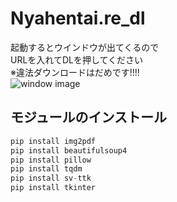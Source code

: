 # Nyahentai.re_dl
起動するとウインドウが出てくるので  
URLを入れてDLを押してください  
※違法ダウンロードはだめです!!!!  
  ![window image](https://github.com/kenji176/Nyahentai_dl/blob/main/NVIDIA_Share_k3mJrcnwhr.png?raw=true "サンプル")

## モジュールのインストール

```r
pip install img2pdf
pip install beautifulsoup4
pip install pillow
pip install tqdm
pip install sv-ttk
pip install tkinter
```

